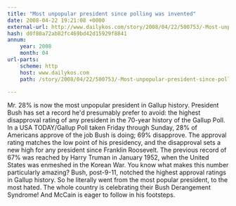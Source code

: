 ```yaml
---
title: "Most unpopular president since polling was invented"
date: 2008-04-22 19:21:08 +0000
external-url: http://www.dailykos.com/story/2008/04/22/500753/-Most-unpopular-president-since-polling-was-invented
hash: d0f80a72ab82fc469bd42d15929f8841
annum:
    year: 2008
    month: 04
url-parts:
    scheme: http
    host: www.dailykos.com
    path: /story/2008/04/22/500753/-Most-unpopular-president-since-polling-was-invented

---
```


Mr. 28% is now the most unpopular president in Gallup history.
   President Bush has set a record he'd presumably prefer to avoid: the highest disapproval rating of any president in the 70-year history of the Gallup Poll.
  In a USA TODAY/Gallup Poll taken Friday through Sunday, 28% of Americans approve of the job Bush is doing; 69% disapprove. The approval rating matches the low point of his presidency, and the disapproval sets a new high for any president since Franklin Roosevelt.
  The previous record of 67% was reached by Harry Truman in January 1952, when the United States was enmeshed in the Korean War. 
  You know what makes this number particularly amazing? Bush, post-9-11, notched the highest approval ratings in Gallup history. So he literally went from the most popular president, to the most hated. The whole country is celebrating their Bush Derangement Syndrome!
  And McCain is eager to follow in his footsteps.
